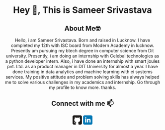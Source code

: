 <h1 align='center'>Hey 👋, This is Sameer Srivastava</h1>
<p align = 'center'> 
 <a href = https://www.linkedin.com/in/sameer srivastava target='blank'<img src=https://github.com/edent/SuperTinyIcons/blob/master/images/svg/linkedin.svg height='20' weight='20'></a></p>
<h2 align='center'>About Me🤓</h2>
<p align='center'>Hello, i am Sameer Srivastava.
Born and raised in Lucknow.
I have completed my 12th with ISC board from Modern Academy in lucknow.
Presently am pursuing my btech degree in computer science from Dit university.
Presently, i am doing an internship with Celebal technologies as a python developer intern.
Also, i have done an internship with smart joules pvt. Ltd. as an product manager in DIT University for almost a year.
I have done training in data analytics and machine learning with ei systems services.
My positive attitude and problem solving skills has always helped me to solve various challenges in my academics and internship.
Go through my profile to know more.
thanks. </p><h2 align='center'>Connect with me  📫 </h2>
<p align = 'center'> 
 <a href = https://github.com/sameersrivastava13 target='blank'> <img src=https://github.com/edent/SuperTinyIcons/blob/master/images/svg/github.svg height='30' weight='30'/></a>
<a href = https://www.linkedin.com/in/sameer-srivastava-1308/ target='blank'> <img src=https://github.com/edent/SuperTinyIcons/blob/master/images/svg/linkedin.svg height='30' weight='30'/></a> 
